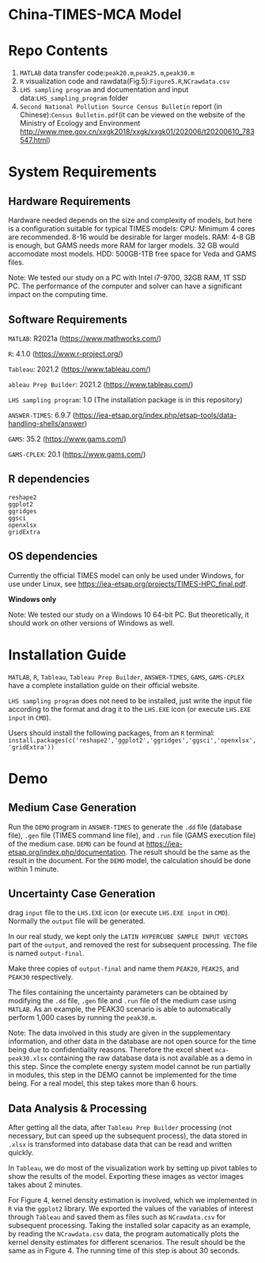 # China-TIMES-MCA Model
# Repo Contents
1. `MATLAB` data transfer code:`peak20.m`,`peak25.m`,`peak30.m`
2. `R` visualization code and rawdata(Fig.5):`Figure5.R`,`NCrawdata.csv`
3. `LHS sampling program` and documentation and input data:`LHS_sampling_program` folder
4. `Second National Pollution Source Census Bulletin` report (in Chinese):`Census Bulletin.pdf`(it can be viewed on the website of the Ministry of Ecology and Environment http://www.mee.gov.cn/xxgk2018/xxgk/xxgk01/202006/t20200610_783547.html)

# System Requirements
## Hardware Requirements
Hardware needed depends on the size and complexity of models, but here is a configuration suitable for typical TIMES models:
CPU: Minimum 4 cores are recommended. 8-16 would be desirable for larger models.
RAM: 4-8 GB is enough, but GAMS needs more RAM for larger models. 32 GB would accomodate most models.
HDD: 500GB-1TB free space for Veda and GAMS files.

Note: We tested our study on a PC with Intel i7-9700, 32GB RAM, 1T SSD PC. The performance of the computer and solver can have a significant impact on the computing time. 

## Software Requirements
`MATLAB`: R2021a (https://www.mathworks.com/)

`R`: 4.1.0 (https://www.r-project.org/)

`Tableau`: 2021.2 (https://www.tableau.com/)

`ableau Prep Builder`: 2021.2 (https://www.tableau.com/)

`LHS sampling program`: 1.0 (The installation package is in this repository)

`ANSWER-TIMES`: 6.9.7 (https://iea-etsap.org/index.php/etsap-tools/data-handling-shells/answer)

`GAMS`: 35.2 (https://www.gams.com/)

`GAMS-CPLEX`: 20.1 (https://www.gams.com/)

## R dependencies
```
reshape2
ggplot2
ggridges
ggsci
openxlsx
gridExtra
```
## OS dependencies
Currently the official TIMES model can only be used under Windows, for use under Linux, see https://iea-etsap.org/projects/TIMES-HPC_final.pdf.

**Windows only**

Note: We tested our study on a Windows 10 64-bit PC. But theoretically, it should work on other versions of Windows as well.

# Installation Guide
`MATLAB`, `R`, `Tableau`, `Tableau Prep Builder`, `ANSWER-TIMES`, `GAMS`, `GAMS-CPLEX` have a complete installation guide on their official website.

`LHS sampling program` does not need to be installed, just write the input file according to the format and drag it to the `LHS.EXE` icon (or execute `LHS.EXE input` in `CMD`).

Users should install the following packages, from an `R` terminal:
`install.packages(c('reshape2','ggplot2','ggridges','ggsci','openxlsx','gridExtra'))`

# Demo
## Medium Case Generation
Run the `DEMO` program in `ANSWER-TIMES` to generate the `.dd` file (database file), `.gen` file (TIMES command line file), and `.run` file (GAMS execution file) of the medium case. `DEMO` can be found at https://iea-etsap.org/index.php/documentation. The result should be the same as the result in the document. For the `DEMO` model, the calculation should be done within 1 minute.

## Uncertainty Case Generation
drag `input` file to the `LHS.EXE` icon (or execute `LHS.EXE input` in `CMD`). Normally the `output` file will be generated.

In our real study, we kept only the `LATIN HYPERCUBE SAMPLE INPUT VECTORS` part of the `output`, and removed the rest for subsequent processing. The file is named `output-final`.

Make three copies of `output-final` and name them `PEAK20`, `PEAK25`, and `PEAK30` respectively.

The files containing the uncertainty parameters can be obtained by modifying the `.dd` file, `.gen` file and `.run` file of the medium case using `MATLAB`. As an example, the PEAK30 scenario is able to automatically perform 1,000 cases by running the `peak30.m`.

Note: The data involved in this study are given in the supplementary information, and other data in the database are not open source for the time being due to confidentiality reasons. Therefore the excel sheet `mca-peak30.xlsx` containing the raw database data is not available as a demo in this step. Since the complete energy system model cannot be run partially in modules, this step in the DEMO cannot be implemented for the time being. For a real model, this step takes more than 6 hours.

## Data Analysis & Processing
After getting all the data, after `Tableau Prep Builder` processing (not necessary, but can speed up the subsequent process), the data stored in `.xlsx` is transformed into database data that can be read and written quickly.

In `Tableau`, we do most of the visualization work by setting up pivot tables to show the results of the model. Exporting these images as vector images takes about 2 minutes.

For Figure 4, kernel density estimation is involved, which we implemented in `R` via the `ggplot2` library. We exported the values of the variables of interest through `Tableau` and saved them as files such as `NCrawdata.csv` for subsequent processing. Taking the installed solar capacity as an example, by reading the `NCrawdata.csv` data, the program automatically plots the kernel density estimates for different scenarios. The result should be the same as in Figure 4. The running time of this step is about 30 seconds.
